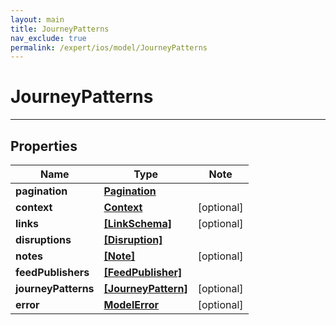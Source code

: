 ```yaml
---
layout: main
title: JourneyPatterns
nav_exclude: true
permalink: /expert/ios/model/JourneyPatterns
---
```


# JourneyPatterns

---

## Properties

Name | Type | Note
---- | ---- | ----
**pagination** | [**Pagination**](Pagination.md) | 
**context** | [**Context**](Context.md) | [optional] 
**links** | [**[LinkSchema]**](LinkSchema.md) | [optional] 
**disruptions** | [**[Disruption]**](Disruption.md) | 
**notes** | [**[Note]**](Note.md) | [optional] 
**feedPublishers** | [**[FeedPublisher]**](FeedPublisher.md) | 
**journeyPatterns** | [**[JourneyPattern]**](JourneyPattern.md) | [optional] 
**error** | [**ModelError**](ModelError.md) | [optional] 

